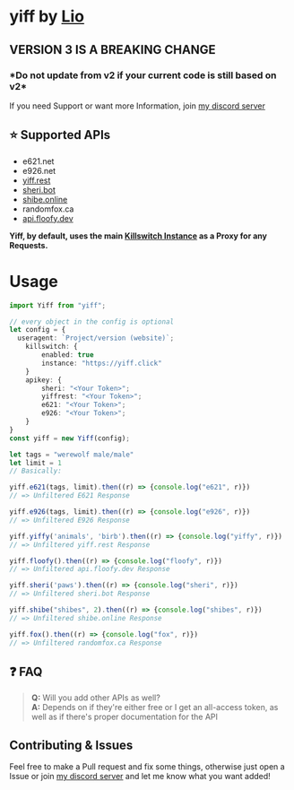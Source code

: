 # yiff by [Lio](https://wrwlf.co "my homepage")

<!-- [![NPM](https://nodei.co/npm/yiff.png)](https://nodei.co/npm/yiff/) -->

## **VERSION 3 IS A BREAKING CHANGE**

### **\*Do not** update from v2 if your current code is still based on v2\*

If you need Support or want more Information, join [my discord server](https://discord.gg/He2822y "a link to my discord server")

## ⭐️ Supported APIs

- e621.net
- e926.net
- [yiff.rest](https://yiff.rest)
- [sheri.bot](https://sheri.bot)
- [shibe.online](https://shibe.online)
- randomfox.ca
- [api.floofy.dev](https://floofy.dev)

**Yiff, by default, uses the main [Killswitch Instance](https://yiff.click) as a Proxy for any Requests.**

# Usage

```ts
import Yiff from "yiff";

// every object in the config is optional
let config = {
  useragent: `Project/version (website)`;
    killswitch: {
        enabled: true
        instance: "https://yiff.click"
    }
    apikey: {
        sheri: "<Your Token>";
        yiffrest: "<Your Token>";
        e621: "<Your Token>";
        e926: "<Your Token>";
    }
}
const yiff = new Yiff(config);

let tags = "werewolf male/male"
let limit = 1
// Basically:

yiff.e621(tags, limit).then((r) => {console.log("e621", r)})
// => Unfiltered E621 Response

yiff.e926(tags, limit).then((r) => {console.log("e926", r)})
// => Unfiltered E926 Response

yiff.yiffy('animals', 'birb').then((r) => {console.log("yiffy", r)})
// => Unfiltered yiff.rest Response

yiff.floofy().then((r) => {console.log("floofy", r)})
// => Unfiltered api.floofy.dev Response

yiff.sheri('paws').then((r) => {console.log("sheri", r)})
// => Unfiltered sheri.bot Response

yiff.shibe("shibes", 2).then((r) => {console.log("shibes", r)})
// => Unfiltered shibe.online Response

yiff.fox().then((r) => {console.log("fox", r)})
// => Unfiltered randomfox.ca Response

```

## ❓ FAQ

> **Q:** Will you add other APIs as well?\
> **A:** Depends on if they're either free or I get an all-access token, as well as if there's proper documentation for the API

## Contributing & Issues

Feel free to make a Pull request and fix some things, otherwise just open a Issue or join [my discord server](https://discord.gg/He2822y) and let me know what you want added!

